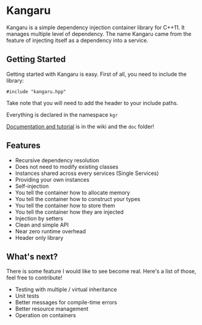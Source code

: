 Kangaru
=======

Kangaru is a simple dependency injection container library for C++11.
It manages multiple level of dependency. The name Kangaru came from the
feature of injecting itself as a dependency into a service.

Getting Started
---------------

Getting started with Kangaru is easy. First of all, you need to include the
library:

    #include "kangaru.hpp"

Take note that you will need to add the header to your include paths.

Everything is declared in the namespace `kgr`

[Documentation and tutorial](https://github.com/gracicot/kangaru/wiki) is in the wiki and the `doc` folder!

Features
--------

 * Recursive dependency resolution
 * Does not need to modify existing classes
 * Instances shared across every services (Single Services)
 * Providing your own instances
 * Self-injection
 * You tell the container how to allocate memory
 * You tell the container how to construct your types
 * You tell the container how to store them
 * You tell the container how they are injected
 * Injection by setters
 * Clean and simple API
 * Near zero runtime overhead
 * Header only library

What's next?
------------

There is some feature I would like to see become real. Here's a list of those,
feel free to contribute!

 * Testing with multiple / virtual inheritance
 * Unit tests
 * Better messages for compile-time errors
 * Better resource management
 * Operation on containers
